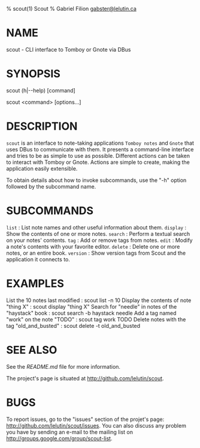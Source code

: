 % scout(1) Scout
% Gabriel Filion <gabster@lelutin.ca>

# NAME

scout - CLI interface to Tomboy or Gnote via DBus

# SYNOPSIS

scout (h|--help) [command]

scout \<command\> [options...]

# DESCRIPTION

`scout` is an interface to note-taking applications `Tomboy notes` and `Gnote`
that uses DBus to communicate with them. It presents a command-line interface
and tries to be as simple to use as possible. Different actions can be taken to
interact with Tomboy or Gnote. Actions are simple to create, making the
application easily extensible.

To obtain details about how to invoke subcommands, use the "-h" option followed
by the subcommand name.

# SUBCOMMANDS

`list`
:   List note names and other useful information about them.
`display`
:   Show the contents of one or more notes.
`search`
:   Perform a textual search on your notes' contents.
`tag`
:   Add or remove tags from notes.
`edit`
:   Modify a note's contents with your favorite editor.
`delete`
:   Delete one or more notes, or an entire book.
`version`
:   Show version tags from Scout and the application it connects to.

# EXAMPLES

List the 10 notes last modified
:   scout list -n 10
Display the contents of note "thing X"
:   scout display "thing X"
Search for "needle" in notes of the "haystack" book
:   scout search -b haystack needle
Add a tag named "work" on the note "TODO"
:   scout tag work TODO
Delete notes with the tag "old_and_busted"
:   scout delete -t old_and_busted

# SEE ALSO

See the *README.md* file for more information.

The project's page is situated at <http://github.com/lelutin/scout>.

# BUGS

To report issues, go to the "issues" section of the projet's page:
<http://github.com/lelutin/scout/issues>. You can also discuss any problem you
have by sending an e-mail to the mailing list on
<http://groups.google.com/group/scout-list>.

